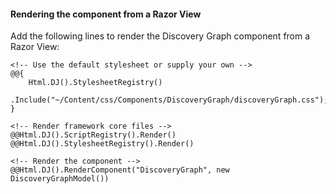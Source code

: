 ﻿#### Rendering the component from a Razor View

Add the following lines to render the Discovery Graph component from a Razor View:
		
	<!-- Use the default stylesheet or supply your own -->
	@@{
		Html.DJ().StylesheetRegistry()
			.Include("~/Content/css/Components/DiscoveryGraph/discoveryGraph.css");
	}
	
	<!-- Render framework core files -->
	@@Html.DJ().ScriptRegistry().Render()
	@@Html.DJ().StylesheetRegistry().Render()

	<!-- Render the component -->
	@@Html.DJ().RenderComponent("DiscoveryGraph", new DiscoveryGraphModel())